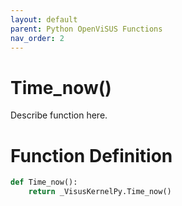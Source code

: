 ```yaml
---
layout: default
parent: Python OpenViSUS Functions
nav_order: 2
---
```


# Time_now()

Describe function here.

# Function Definition

```python
def Time_now():
    return _VisusKernelPy.Time_now()
```